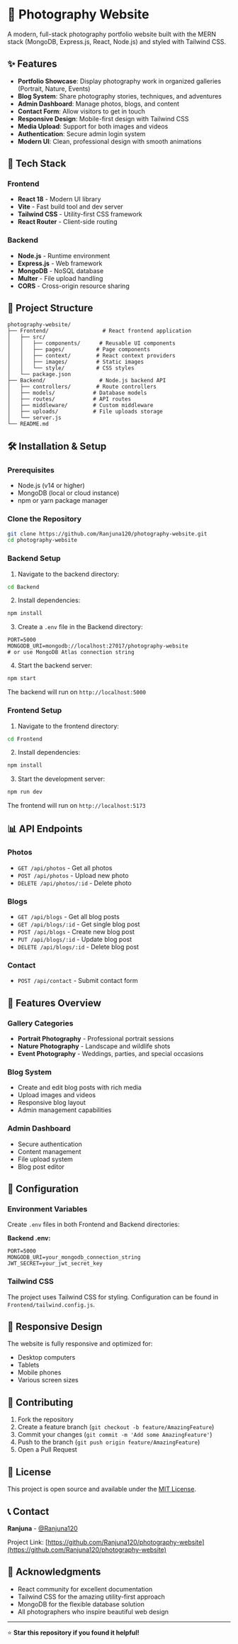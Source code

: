 # 📸 Photography Website

A modern, full-stack photography portfolio website built with the MERN stack (MongoDB, Express.js, React, Node.js) and styled with Tailwind CSS.

## ✨ Features

- **Portfolio Showcase**: Display photography work in organized galleries (Portrait, Nature, Events)
- **Blog System**: Share photography stories, techniques, and adventures
- **Admin Dashboard**: Manage photos, blogs, and content
- **Contact Form**: Allow visitors to get in touch
- **Responsive Design**: Mobile-first design with Tailwind CSS
- **Media Upload**: Support for both images and videos
- **Authentication**: Secure admin login system
- **Modern UI**: Clean, professional design with smooth animations

## 🚀 Tech Stack

### Frontend
- **React 18** - Modern UI library
- **Vite** - Fast build tool and dev server
- **Tailwind CSS** - Utility-first CSS framework
- **React Router** - Client-side routing

### Backend
- **Node.js** - Runtime environment
- **Express.js** - Web framework
- **MongoDB** - NoSQL database
- **Multer** - File upload handling
- **CORS** - Cross-origin resource sharing

## 📁 Project Structure

```
photography-website/
├── Frontend/                 # React frontend application
│   ├── src/
│   │   ├── components/      # Reusable UI components
│   │   ├── pages/          # Page components
│   │   ├── context/        # React context providers
│   │   ├── images/         # Static images
│   │   └── style/          # CSS styles
│   └── package.json
├── Backend/                 # Node.js backend API
│   ├── controllers/        # Route controllers
│   ├── models/            # Database models
│   ├── routes/            # API routes
│   ├── middleware/        # Custom middleware
│   ├── uploads/           # File uploads storage
│   └── server.js
└── README.md
```

## 🛠️ Installation & Setup

### Prerequisites
- Node.js (v14 or higher)
- MongoDB (local or cloud instance)
- npm or yarn package manager

### Clone the Repository
```bash
git clone https://github.com/Ranjuna120/photography-website.git
cd photography-website
```

### Backend Setup
1. Navigate to the backend directory:
```bash
cd Backend
```

2. Install dependencies:
```bash
npm install
```

3. Create a `.env` file in the Backend directory:
```env
PORT=5000
MONGODB_URI=mongodb://localhost:27017/photography-website
# or use MongoDB Atlas connection string
```

4. Start the backend server:
```bash
npm start
```

The backend will run on `http://localhost:5000`

### Frontend Setup
1. Navigate to the frontend directory:
```bash
cd Frontend
```

2. Install dependencies:
```bash
npm install
```

3. Start the development server:
```bash
npm run dev
```

The frontend will run on `http://localhost:5173`

## 📊 API Endpoints

### Photos
- `GET /api/photos` - Get all photos
- `POST /api/photos` - Upload new photo
- `DELETE /api/photos/:id` - Delete photo

### Blogs
- `GET /api/blogs` - Get all blog posts
- `GET /api/blogs/:id` - Get single blog post
- `POST /api/blogs` - Create new blog post
- `PUT /api/blogs/:id` - Update blog post
- `DELETE /api/blogs/:id` - Delete blog post

### Contact
- `POST /api/contact` - Submit contact form

## 🎨 Features Overview

### Gallery Categories
- **Portrait Photography** - Professional portrait sessions
- **Nature Photography** - Landscape and wildlife shots
- **Event Photography** - Weddings, parties, and special occasions

### Blog System
- Create and edit blog posts with rich media
- Upload images and videos
- Responsive blog layout
- Admin management capabilities

### Admin Dashboard
- Secure authentication
- Content management
- File upload system
- Blog post editor

## 🔧 Configuration

### Environment Variables
Create `.env` files in both Frontend and Backend directories:

**Backend .env:**
```env
PORT=5000
MONGODB_URI=your_mongodb_connection_string
JWT_SECRET=your_jwt_secret_key
```

### Tailwind CSS
The project uses Tailwind CSS for styling. Configuration can be found in `Frontend/tailwind.config.js`.

## 📱 Responsive Design

The website is fully responsive and optimized for:
- Desktop computers
- Tablets
- Mobile phones
- Various screen sizes

## 🤝 Contributing

1. Fork the repository
2. Create a feature branch (`git checkout -b feature/AmazingFeature`)
3. Commit your changes (`git commit -m 'Add some AmazingFeature'`)
4. Push to the branch (`git push origin feature/AmazingFeature`)
5. Open a Pull Request

## 📝 License

This project is open source and available under the [MIT License](LICENSE).

## 📞 Contact

**Ranjuna** - [@Ranjuna120](https://github.com/Ranjuna120)

Project Link: [https://github.com/Ranjuna120/photography-website](https://github.com/Ranjuna120/photography-website)

## 🙏 Acknowledgments

- React community for excellent documentation
- Tailwind CSS for the amazing utility-first approach
- MongoDB for the flexible database solution
- All photographers who inspire beautiful web design

---

⭐ **Star this repository if you found it helpful!**
